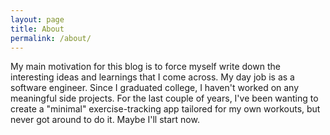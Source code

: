 ```yaml
---
layout: page
title: About
permalink: /about/
---
```


My main motivation for this blog is to force myself write down the interesting ideas and learnings that I come across. My day job is as a software engineer. Since I graduated college, I haven't worked on any meaningful side projects. For the last couple of years, I've been wanting to create a "minimal" exercise-tracking app tailored for my own workouts, but never got around to do it. Maybe I'll start now.
